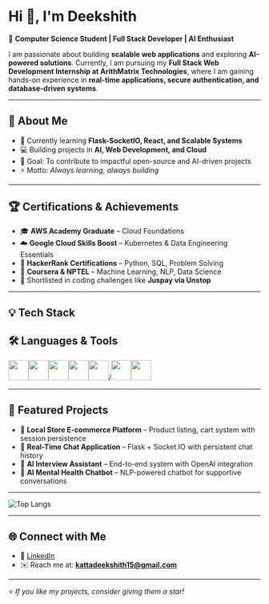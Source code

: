 # Hi 👋, I'm Deekshith  

🚀 **Computer Science Student | Full Stack Developer | AI Enthusiast**  

I am passionate about building **scalable web applications** and exploring **AI-powered solutions**. Currently, I am pursuing my **Full Stack Web Development Internship at ArithMatrix Technologies**, where I am gaining hands-on experience in **real-time applications, secure authentication, and database-driven systems**.  

---

## 🔑 About Me  
- 🌱 Currently learning **Flask-SocketIO, React, and Scalable Systems**  
- 💻 Building projects in **AI, Web Development, and Cloud**  
- 🎯 Goal: To contribute to impactful open-source and AI-driven projects  
- ⚡ Motto: *Always learning, always building*  

---

## 🏆 Certifications & Achievements  
- 🎓 **AWS Academy Graduate** – Cloud Foundations  
- ☁️ **Google Cloud Skills Boost** – Kubernetes & Data Engineering Essentials  
- 🐍 **HackerRank Certifications** – Python, SQL, Problem Solving  
- 📜 **Coursera & NPTEL** – Machine Learning, NLP, Data Science  
- 🏅 Shortlisted in coding challenges like **Juspay via Unstop**  

---

## 💡 Tech Stack  
## 🛠️ Languages & Tools

<img src="https://cdn.jsdelivr.net/gh/devicons/devicon/icons/python/python-original.svg" width="40" height="40"/><img src="https://cdn.jsdelivr.net/gh/devicons/devicon/icons/javascript/javascript-original.svg" width="40" height="40"/><img src="https://cdn.jsdelivr.net/gh/devicons/devicon/icons/html5/html5-original.svg" width="40" height="40"/><img src="https://cdn.jsdelivr.net/gh/devicons/devicon/icons/css3/css3-original.svg" width="40" height="40"/><img src="https://cdn.jsdelivr.net/gh/devicons/devicon/icons/nodejs/nodejs-original.svg" width="40" height="40"/>/<img src="https://cdn.jsdelivr.net/gh/devicons/devicon/icons/flask/flask-original.svg" width="40" height="40"/><img src="https://cdn.jsdelivr.net/gh/devicons/devicon/icons/sqlite/sqlite-original.svg" width="40" height="40"/>


---

## 📌 Featured Projects  
- 🛒 **Local Store E-commerce Platform** – Product listing, cart system with session persistence  
- 💬 **Real-Time Chat Application** – Flask + Socket.IO with persistent chat history  
- 🤖 **AI Interview Assistant** – End-to-end system with OpenAI integration  
- 🧠 **AI Mental Health Chatbot** – NLP-powered chatbot for supportive conversations  

---
![Top Langs](https://github-readme-stats.vercel.app/api/top-langs/?username=deekshith15kumar&layout=compact&show_icons=true&theme=default)

---


## 🌐 Connect with Me  
- 💼 [LinkedIn](https://www.linkedin.com/in/deekshith-kumar-17302b21a/)  
- ✉️ Reach me at: **kattadeekshith15@gmail.com**  

---
⭐️ *If you like my projects, consider giving them a star!*
